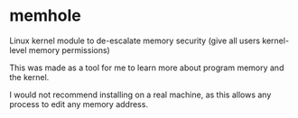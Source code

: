 # memhole
Linux kernel module to de-escalate memory security (give all users kernel-level memory permissions)

This was made as a tool for me to learn more about program memory and the kernel. 

I would not recommend installing on a real machine, as this allows any process to edit any memory address.

